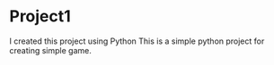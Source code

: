 # Project1
I created this project using Python
This is a simple python project for creating simple game.

